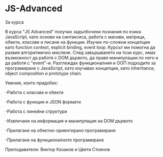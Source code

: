 # JS-Advanced

За курса

В курса "JS Advanced" получих задълбочени познания по езика JavaScript, като основи на синтаксиса, работа с масиви, матрици, обекти, класове и писане на функции. Изучих по-сложни концепции като function context, explicit binding, event loop. Курсът ми помогна да развия алгоритмично мислене. След завършването на този курс, имах възможност да работя с DOM дървото, да правя манипулации по него и да работя с "event"-и. Разглеждах функционалния и ООП подходите за програмиране с JavaScript, като изучавах концепции, като inheritance, object composition и prototype chain.

Умения, които придобих:

-Работа с класове и обекти

-Работа с функции и JSON формати

-Работа с линейни структури

-Извличане на информация и манипулация на DOM дървото

-Прилагане на обектно-ориентирано програмиране

-Прилагане на функционалното програмиране

Преподаватели: Виктор Казаков и Цвети Стоянов
